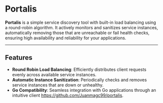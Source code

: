 # Portalis

**Portalis** is a simple service discovery tool with built-in load balancing using a round-robin algorithm. It actively monitors and sanitizes service instances, automatically removing those that are unreachable or fail health checks, ensuring high availability and reliability for your applications.

---

## Features

- **Round Robin Load Balancing**: Efficiently distributes client requests evenly across available service instances.
- **Automatic Instance Sanitization**: Periodically checks and removes service instances that are down or unhealthy.
- **Go Compatibility**: Seamless integration with Go applications through an intuitive client https://github.com/Juanmagc99/portalis.
